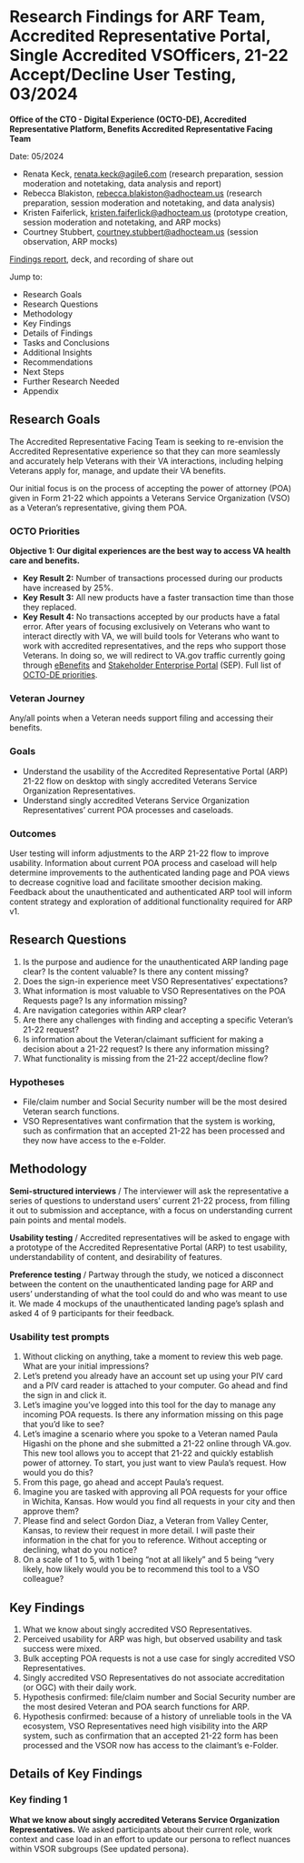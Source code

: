 # Research Findings for ARF Team, Accredited Representative Portal, Single Accredited VSOfficers, 21-22 Accept/Decline User Testing, 03/2024

**Office of the CTO - Digital Experience (OCTO-DE), Accredited Representative Platform, Benefits Accredited Representative Facing Team**

Date: 05/2024

- Renata Keck, renata.keck@agile6.com (research preparation, session moderation and notetaking, data analysis and report)
- Rebecca Blakiston, rebecca.blakiston@adhocteam.us (research preparation, session moderation and notetaking, and data analysis)
- Kristen Faiferlick, kristen.faiferlick@adhocteam.us (prototype creation, session moderation and notetaking, and ARP mocks)
- Courtney Stubbert, courtney.stubbert@adhocteam.us (session observation, ARP mocks)

[Findings report](https://dvagov.sharepoint.com/:b:/r/sites/vaabdvro/Shared%20Documents/Accredited%20Representative%20Facing/Research/032024%20VSOR%20User%20Testing/032024_usertesting_report.pdf?csf=1&web=1&e=im1vC5), deck, and recording of share out

Jump to:
- Research Goals
- Research Questions
- Methodology
- Key Findings
- Details of Findings
- Tasks and Conclusions
- Additional Insights
- Recommendations
- Next Steps
- Further Research Needed
- Appendix

## Research Goals
The Accredited Representative Facing Team is seeking to re-envision the Accredited Representative experience so that they can more seamlessly and accurately help Veterans with their VA interactions, including helping Veterans apply for, manage, and update their VA benefits.

Our initial focus is on the process of accepting the power of attorney (POA) given in Form 21-22 which appoints a Veterans Service Organization (VSO) as a Veteran’s representative, giving them POA.

### OCTO Priorities
**Objective 1: Our digital experiences are the best way to access VA health care and benefits.**
- **Key Result 2:** Number of transactions processed during our products have increased by 25%.
- **Key Result 3:** All new products have a faster transaction time than those they replaced.
- **Key Result 4:** No transactions accepted by our products have a fatal error.
After years of focusing exclusively on Veterans who want to interact directly with VA, we will build tools for Veterans who want to work with accredited representatives, and the reps who support those Veterans. In doing so, we will redirect to VA.gov traffic currently going through [eBenefits](https://www.ebenefits.va.gov/ebenefits/homepage) and [Stakeholder Enterprise Portal](https://www.sep.va.gov/sep/web/guest/sep) (SEP).
Full list of [OCTO-DE priorities](https://github.com/department-of-veterans-affairs/va.gov-team/blob/master/strategy/OCTO-DE%20Priorities%202024.md).

### Veteran Journey
Any/all points when a Veteran needs support filing and accessing their benefits.

### Goals
- Understand the usability of the Accredited Representative Portal (ARP) 21-22 flow on desktop with singly accredited Veterans Service Organization Representatives.
- Understand singly accredited Veterans Service Organization Representatives’ current POA processes and caseloads.

### Outcomes
User testing will inform adjustments to the ARP 21-22 flow to improve usability.
Information about current POA process and caseload will help determine improvements to the authenticated landing page and POA views to decrease cognitive load and facilitate smoother decision making.
Feedback about the unauthenticated and authenticated ARP tool will inform content strategy and exploration of additional functionality required for ARP v1.

## Research Questions
1. Is the purpose and audience for the unauthenticated ARP landing page clear? Is the content valuable? Is there any content missing?
1. Does the sign-in experience meet VSO Representatives’ expectations?
1. What information is most valuable to VSO Representatives on the POA Requests page? Is any information missing?
1. Are navigation categories within ARP clear?
1. Are there any challenges with finding and accepting a specific Veteran’s 21-22 request?
1. Is information about the Veteran/claimant sufficient for making a decision about a 21-22 request? Is there any information missing?
1. What functionality is missing from the 21-22 accept/decline flow?

### Hypotheses
- File/claim number and Social Security number will be the most desired Veteran search functions.
- VSO Representatives want confirmation that the system is working, such as confirmation that an accepted 21-22 has been processed and they now have access to the e-Folder.

## Methodology
**Semi-structured interviews** / The interviewer will ask the representative a series of questions to understand users’ current 21-22 process, from filling it out to submission and acceptance, with a focus on understanding current pain points and mental models. 

**Usability testing** / Accredited representatives will be asked to engage with a prototype of the Accredited Representative Portal (ARP) to test usability, understandability of content, and desirability of features.

**Preference testing** / Partway through the study, we noticed a disconnect between the content on the unauthenticated landing page for ARP and users’ understanding of what the tool could do and who was meant to use it. We made 4 mockups of the unauthenticated landing page’s splash and asked 4 of 9 participants for their feedback.

### Usability test prompts
1. Without clicking on anything, take a moment to review this web page. What are your initial impressions?
1. Let’s pretend you already have an account set up using your PIV card and a PIV card reader is attached to your computer. Go ahead and find the sign in and click it. 
1. Let’s imagine you’ve logged into this tool for the day to manage any incoming POA requests. Is there any information missing on this page that you’d like to see?
1. Let’s imagine a scenario where you spoke to a Veteran named Paula Higashi on the phone and she submitted a 21-22 online through VA.gov. This new tool allows you to accept that 21-22 and quickly establish power of attorney. To start, you just want to view Paula’s request. How would you do this? 
1. From this page, go ahead and accept Paula’s request.
1. Imagine you are tasked with approving all POA requests for your office in Wichita, Kansas. How would you find all requests in your city and then approve them? 
1. Please find and select Gordon Diaz, a Veteran from Valley Center, Kansas, to review their request in more detail. I will paste their information in the chat for you to reference. Without accepting or declining, what do you notice?
1. On a scale of 1 to 5, with 1 being “not at all likely” and 5 being “very likely, how likely would you be to recommend this tool to a VSO colleague?

## Key Findings
1. What we know about singly accredited VSO Representatives.
1. Perceived usability for ARP was high, but observed usability and task success were mixed.
1. Bulk accepting POA requests is not a use case for singly accredited VSO Representatives. 
1. Singly accredited VSO Representatives do not associate accreditation (or OGC) with their daily work.
1. Hypothesis confirmed: file/claim number and Social Security number are the most desired Veteran and POA search functions for ARP.
1. Hypothesis confirmed: because of a history of unreliable tools in the VA ecosystem, VSO Representatives need high visibility into the ARP system, such as confirmation that an accepted 21-22 form has been processed and the VSOR now has access to the claimant’s e-Folder.

## Details of Key Findings

### Key finding 1 
**What we know about singly accredited Veterans Service Organization Representatives.**
We asked participants about their current role, work context and case load in an effort to update our persona to reflect nuances within VSOR subgroups (See updated persona). 

